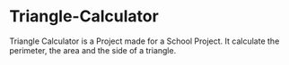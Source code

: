 # Triangle-Calculator
Triangle Calculator is a Project made for a School Project.
It calculate the perimeter, the area and the side of a triangle.
